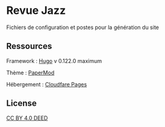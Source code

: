 # Revue Jazz
Fichiers de configuration et postes pour la génération du site

## Ressources
Framework : [Hugo](https://github.com/gohugoio/hugo) v 0.122.0 maximum  

Thème : [PaperMod](https://github.com/adityatelange/hugo-PaperMod/)  

Hébergement : [Cloudfare Pages](https://developers.cloudflare.com/pages/)

## License
[CC BY 4.0 DEED](https://github.com/loulou64490/revue-jazz#License-1-ov-file)